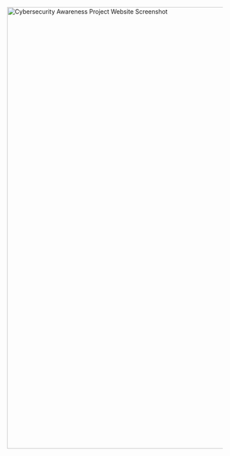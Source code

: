 <img width="1920" height="1032" alt="Cybersecurity Awareness Project Website Screenshot" src="https://github.com/user-attachments/assets/3197ffc3-9792-402d-b45b-be091f76b60c" />
